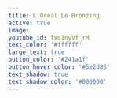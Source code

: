 ```yaml
---
title: L'Oréal Le Bronzing
active: true
image:
youtube_id: fxd1nyVf_rM
text_color: '#ffffff'
large_text: true
button_color: '#241a1f'
button_hover_color: '#5e2d83'
text_shadow: true
text_shadow_color: '#000000'
---
```


